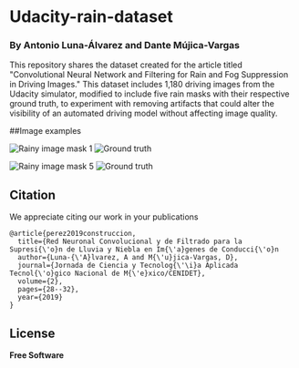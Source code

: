 # Udacity-rain-dataset
### By Antonio Luna-Álvarez and Dante Mújica-Vargas

This repository shares the dataset created for the article titled "Convolutional Neural Network and Filtering for Rain and Fog Suppression in Driving Images." This dataset includes 1,180 driving images from the Udacity simulator, modified to include five rain masks with their respective ground truth, to experiment with removing artifacts that could alter the visibility of an automated driving model without affecting image quality.

##Image examples

![Rainy image mask 1](rainy_image/0_1.jpg)
![Ground truth](ground_truth/0.jpg)

![Rainy image mask 5](rainy_image/1000_5.jpg)
![Ground truth](ground_truth/1000.jpg)

## Citation
We appreciate citing our work in your publications


```
@article{perez2019construccion,
  title={Red Neuronal Convolucional y de Filtrado para la Supresi{\'o}n de Lluvia y Niebla en Im{\'a}genes de Conducci{\'o}n
  author={Luna-{\'A}lvarez, A and M{\'u}jica-Vargas, D},
  journal={Jornada de Ciencia y Tecnolog{\'\i}a Aplicada Tecnol{\'o}gico Nacional de M{\'e}xico/CENIDET},
  volume={2},
  pages={28--32},
  year={2019}
}
```

## License

**Free Software**

